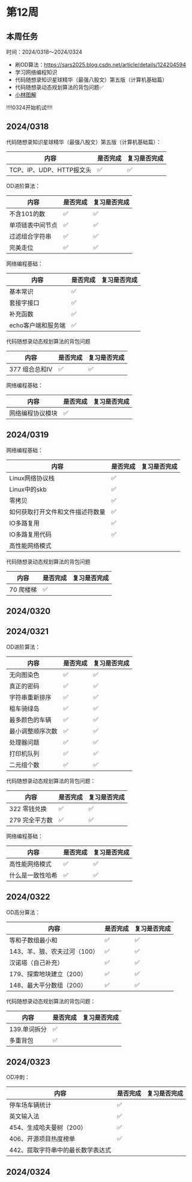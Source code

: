 # 第12周

## 本周任务

时间：2024/0318～2024/0324

+ 刷OD算法：https://sars2025.blog.csdn.net/article/details/124204594
+ 学习网络编程知识
+ 代码随想录知识星球精华（最强八股文）第五版（计算机基础篇）
+ 代码随想录动态规划算法的背包问题✅
+ [小林图解](https://www.xiaolincoding.com/os/8_network_system/selete_poll_epoll.html#%E6%9C%80%E5%9F%BA%E6%9C%AC%E7%9A%84-socket-%E6%A8%A1%E5%9E%8B)

‼️‼️0324开始机试‼️‼️

## 2024/0318

代码随想录知识星球精华（最强八股文）第五版（计算机基础篇）：

| 内容                     | 是否完成 | 复习是否完成 |
| ------------------------ | -------- | ------------ |
| TCP、IP、UDP、HTTP报文头 | ✅        | ✅            |

OD进阶算法：

| 内容             | 是否完成 | 复习是否完成 |
| ---------------- | -------- | ------------ |
| 不含101的数      | ✅        | ✅            |
| 单项链表中间节点 | ✅        | ✅            |
| 过滤组合字符串   | ✅        | ✅            |
| 完美走位         | ✅        | ✅            |

网络编程基础：

| 内容               | 是否完成 | 复习是否完成 |
| ------------------ | -------- | ------------ |
| 基本常识           | ✅        |              |
| 套接字接口         | ✅        |              |
| 补充函数           | ✅        |              |
| echo客户端和服务端 | ✅        |              |

代码随想录动态规划算法的背包问题

| 内容           | 是否完成 | 复习是否完成 |
| -------------- | -------- | ------------ |
| 377 组合总和IV | ✅        | ✅            |

网络编程基础：

| 内容             | 是否完成 | 复习是否完成 |
| ---------------- | -------- | ------------ |
| 网络编程协议模块 | ✅        |              |

## 2024/0319

网络编程基础：

| 内容                             | 是否完成 | 复习是否完成 |
| -------------------------------- | -------- | ------------ |
| Linux网络协议栈                  | ✅        |              |
| Linux中的skb                     | ✅        |              |
| 零拷贝                           | ✅        |              |
| 如何获取打开文件和文件描述符数量 | ✅        |              |
| IO多路复用                       | ✅        |              |
| IO多路复用代码                   | ✅        |              |
| 高性能网络模式                   |          |              |

代码随想录动态规划算法的背包问题

| 内容      | 是否完成 | 复习是否完成 |
| --------- | -------- | ------------ |
| 70 爬楼梯 | ✅        |              |

## 2024/0320

## 2024/0321

OD进阶算法：

| 内容             | 是否完成 | 复习是否完成 |
| ---------------- | -------- | ------------ |
| 无向图染色       | ✅        | ✅            |
| 真正的密码       | ✅        | ✅            |
| 字符串重新排序   | ✅        | ✅            |
| 租车骑绿岛       | ✅        | ✅            |
| 最多颜色的车辆   | ✅        | ✅            |
| 最小调整顺序次数 | ✅        | ✅            |
| 处理器问题       | ✅        | ✅            |
| 打印机队列       | ✅        | ✅            |
| 二元组个数       | ✅        | ✅            |

代码随想录动态规划算法的背包问题：

| 内容           | 是否完成 | 复习是否完成 |
| -------------- | -------- | ------------ |
| 322 零钱兑换   | ✅        | ✅            |
| 279 完全平方数 | ✅        | ✅            |

网络编程基础：

| 内容             | 是否完成 | 复习是否完成 |
| ---------------- | -------- | ------------ |
| 高性能网络模式   | ✅        | ✅            |
| 什么是一致性哈希 | ✅        | ✅            |

## 2024/0322

OD高分算法：

| 内容                         | 是否完成 | 复习是否完成 |
| ---------------------------- | -------- | ------------ |
| 等和子数组最小和             | ✅        | ✅            |
| 143、羊、狼、农夫过河（100） | ✅        | ✅            |
| 汉诺塔（自己补充）           | ✅        | ✅            |
| 179、探索地块建立（200）     | ✅        | ✅            |
| 148、最大平分数组（200）     | ✅        | ✅            |

代码随想录动态规划算法的背包问题：

| 内容         | 是否完成 | 复习是否完成 |
| ------------ | -------- | ------------ |
| 139.单词拆分 | ✅        |              |
| 多重背包     | ✅        |              |

## 2024/0323

OD冲刺：

| 内容                              | 是否完成 | 复习是否完成 |
| --------------------------------- | -------- | ------------ |
| 停车场车辆统计                    | ✅        |              |
| 英文输入法                        | ✅        |              |
| 454、生成哈夫曼树（200）          | ✅        |              |
| 406、开源项目热度榜单             | ✅        |              |
| 442、提取字符串中的最长数学表达式 |          |              |

## 2024/0324

